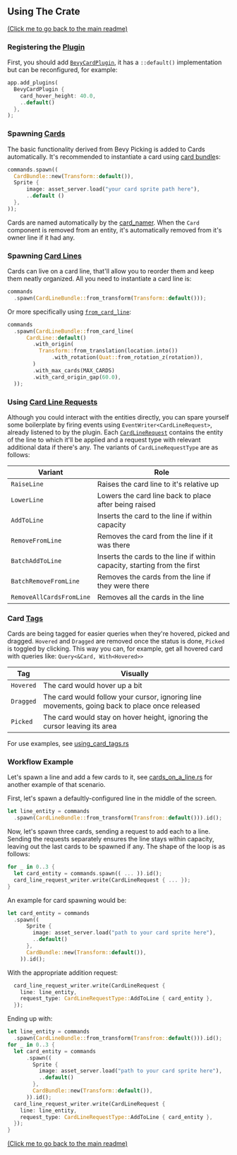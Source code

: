 ## Using The Crate

[(Click me to go back to the main readme)](../README.md)

### Registering the [Plugin](../src/bevy_card_plugin.rs)
First, you should add [`BevyCardPlugin`](../src/bevy_card_plugin.rs), it has a `::default()` implementation but can be reconfigured, for example:
  ```rust
  app.add_plugins(
    BevyCardPlugin {
      card_hover_height: 40.0,
      ..default()
    },
  );
  ```

### Spawning [Cards](../src/cards/card.rs)
The basic functionality derived from Bevy Picking is added to Cards automatically.
It's recommended to instantiate a card using [card bundle](../src/cards/card_bundle.rs)s:
  ```rust
  commands.spawn((
    CardBundle::new(Transform::default()),
    Sprite {
        image: asset_server.load("your card sprite path here"),
        ..default ()
    },
  ));
  ```
Cards are named automatically by the [card_namer](../src/cards/card_namer.rs).
When the `Card` component is removed from an entity, it's automatically removed from it's owner line if it had any.

### Spawning [Card Lines](../src/cards/card_lines/card_line.rs)
Cards can live on a card line, that'll allow you to reorder them and keep them neatly organized.
All you need to instantiate a card line is:
  ```rust
  commands
    .spawn(CardLineBundle::from_transform(Transform::default()));
```
Or more specifically using [`from_card_line`](../src/cards/card_lines/card_line_bundle.rs):
  ```rust
  commands
    .spawn(CardLineBundle::from_card_line(
        CardLine::default()
          .with_origin(
            Transform::from_translation(location.into())
                .with_rotation(Quat::from_rotation_z(rotation)),
          )
          .with_max_cards(MAX_CARDS)
          .with_card_origin_gap(60.0),
    ));
  ```

### Using [Card Line Requests](../src/cards/card_lines/event.rs)
Although you could interact with the entities directly, you can spare yourself some boilerplate
by firing events using `EventWriter<CardLineRequest>`, already listened to by the plugin.
Each [`CardLineRequest`](../src/cards/card_lines/event.rs) contains the entity of the line to which it'll be applied and a request type with relevant additional data if there's any.
The variants of `CardLineRequestType` are as follows:

| Variant                  | Role                                                                      |
|--------------------------|---------------------------------------------------------------------------|
| `RaiseLine`              | Raises the card line to it's relative up                                  |
| `LowerLine`              | Lowers the card line back to place after being raised                     |
| `AddToLine`              | Inserts the card to the line if within capacity                           |
| `RemoveFromLine`         | Removes the card from the line if it was there                            |
| `BatchAddToLine`         | Inserts the cards to the line if within capacity, starting from the first |
| `BatchRemoveFromLine`    | Removes the cards from the line if they were there                        |
| `RemoveAllCardsFromLine` | Removes all the cards in the line                                         |


### Card [Tags](../src/cards/tags.rs)
Cards are being tagged for easier queries when they're hovered, picked and dragged.
`Hovered` and `Dragged` are removed once the status is done, `Picked` is toggled by clicking.
This way you can, for example, get all hovered card with queries like:
`
  Query<&Card, With<Hovered>>
`

| Tag       | Visually                                                                                      |
|-----------|-----------------------------------------------------------------------------------------------|
| `Hovered` | The card would hover up a bit                                                                 |
| `Dragged` | The card would follow your cursor, ignoring line movements, going back to place once released |
| `Picked`  | The card would stay on hover height, ignoring the cursor leaving its area                     |

For use examples, see [using_card_tags.rs](../examples/using_card_tags.rs)

### Workflow Example
Let's spawn a line and add a few cards to it,
see [cards_on_a_line.rs](../examples/cards_on_a_line.rs) for another example of that scenario.

First, let's spawn a defaultly-configured line in the middle of the screen.
  ```rust
  let line_entity = commands
    .spawn(CardLineBundle::from_transform(Transfrom::default())).id();
  ```

Now, let's spawn three cards, sending a request to add each to a line.
Sending the requests separately ensures the line stays within capacity, leaving out the last cards to be spawned if any.
The shape of the loop is as follows:
  ```rust
  for _ in 0..3 {
    let card_entity = commands.spawn(( ... )).id();
    card_line_request_writer.write(CardLineRequest { ... });
  }
  ```

An example for card spawning would be:
  ```rust
  let card_entity = commands
    .spawn((
        Sprite {
          image: asset_server.load("path to your card sprite here"),
          ..default()
        },
        CardBundle::new(Transform::default()),
      )).id();
```
With the appropriate addition request:
```rust
  card_line_request_writer.write(CardLineRequest {
    line: line_entity,
    request_type: CardLineRequestType::AddToLine { card_entity },
  });
  ```

Ending up with:
  ```rust
  let line_entity = commands
    .spawn(CardLineBundle::from_transform(Transfrom::default())).id();
  for _ in 0..3 {
    let card_entity = commands
        .spawn((
          Sprite {
            image: asset_server.load("path to your card sprite here"),
            ..default()
          },
          CardBundle::new(Transform::default()),
        )).id();
    card_line_request_writer.write(CardLineRequest {
      line: line_entity,
      request_type: CardLineRequestType::AddToLine { card_entity },
    });
  }
  ```

[(Click me to go back to the main readme)](../README.md)